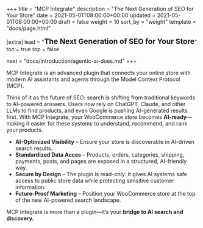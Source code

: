 +++
title = "MCP Integrate"
description = "The Next Generation of SEO for Your Store"
date = 2021-05-01T08:00:00+00:00
updated = 2021-05-01T08:00:00+00:00
draft = false
weight = 10
sort_by = "weight"
template = "docs/page.html"

[extra]
lead = "<strong style='font-size:1.2rem;'>The Next Generation of SEO for Your Store</strong>"
toc = true
top = false  

next = "docs/introduction/agentic-ai-does.md"
+++

MCP Integrate is an advanced plugin that connects your online store with modern AI assistants and agents through the Model Context Protocol (MCP).

Think of it as the future of SEO: search is shifting from traditional keywords to AI-powered answers. Users now rely on ChatGPT, Claude, and other LLMs to find products, and even Google is pushing AI-generated results first. With MCP Integrate, your WooCommerce store becomes **AI-ready**—making it easier for these systems to understand, recommend, and rank your products.

* **AI-Optimized Visibility** – Ensure your store is discoverable in AI-driven search results.
* **Standardized Data Acces** – Products, orders, categories, shipping, payments, posts, and pages are exposed in a structured, AI-friendly way.
* **Secure by Design** – The plugin is read-only: it gives AI systems safe access to public store data while protecting sensitive customer information.
* **Future-Proof Marketing** – Position your WooCommerce store at the top of the new AI-powered search landscape.

MCP Integrate is more than a plugin—it’s your **bridge to AI search and discovery.**